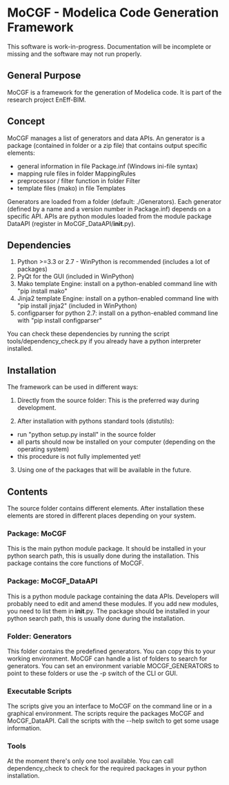 
MoCGF - Modelica Code Generation Framework
==========================================

This software is work-in-progress. Documentation will be incomplete or missing
and the software may not run properly.

General Purpose
---------------
MoCGF is a framework for the generation of Modelica code. It is part of the
research project EnEff-BIM.


Concept
-------
MoCGF manages a list of generators and data APIs. An generator is a package
(contained in folder or a zip file) that contains output specific elements:

- general information in file Package.inf (Windows ini-file syntax)
- mapping rule files in folder MappingRules
- preprocessor / filter function in folder Filter
- template files (mako) in file Templates

Generators are loaded from a folder (default: ./Generators). Each generator
(defined by a name and a version number in Package.inf) depends on a
specific API. APIs are python modules loaded from the module package DataAPI
(register in MoCGF_DataAPI/__init__.py).

Dependencies
------------
1. Python >=3.3 or 2.7 - WinPython is recommended (includes a lot of packages)
2. PyQt for the GUI (included in WinPython)
3. Mako template Engine:
   install on a python-enabled command line with "pip install mako"
4. Jinja2 template Engine:
   install on a python-enabled command line with "pip install jinja2"
   (included in WinPython)
5. configparser for python 2.7:
   install on a python-enabled command line with "pip install configparser"

You can check these dependencies by running the script tools/dependency_check.py
if you already have a python interpreter installed.

Installation
------------
The framework can be used in different ways:

1. Directly from the source folder:
This is the preferred way during development.

2. After installation with pythons standard tools (distutils):
  * run "python setup.py install" in the source folder
  * all parts should now be installed on your computer (depending on the
    operating system)
  * this procedure is not fully implemented yet!

3. Using one of the packages that will be available in the future.

Contents
--------
The source folder contains different elements. After installation these elements
are stored in different places depending on your system.

### Package: MoCGF
This is the main python module package. It should be installed in your python
search path, this is usually done during the installation. This package contains
the core functions of MoCGF.

### Package: MoCGF_DataAPI
This is a python module package containing the data APIs. Developers will
probably need to edit and amend these modules. If you add new modules, you need
to list them in __init__.py. The package should be installed
in your python search path, this is usually done during the installation.

### Folder: Generators
This folder contains the predefined generators. You can copy this to your
working environment. MoCGF can handle a list of folders to search for
generators. You can set an environment variable MOCGF_GENERATORS to point to
these folders or use the -p switch of the CLI or GUI.

### Executable Scripts
The scripts give you an interface to MoCGF on the command line or in a graphical
environment. The scripts require the packages MoCGF and MoCGF_DataAPI. Call the
scripts with the --help switch to get some usage information.

### Tools
At the moment there's only one tool available. You can call dependency_check to
check for the required packages in your python installation.
